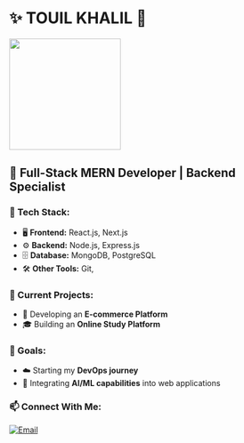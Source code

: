 # ✨ TOUIL KHALIL 👋  



<img src="[https://your-image-url.com/avatar.png](https://media.licdn.com/dms/image/v2/C4E12AQF4fIBtY1na8A/article-cover_image-shrink_720_1280/article-cover_image-shrink_720_1280/0/1632149528981?e=1749081600&v=beta&t=idwF-SIu5m1X40RtqQokZFtFVArTleKCN1wtveDjFy8)" width="200px">

## 🚀 Full-Stack MERN Developer | Backend Specialist  

### 💼 Tech Stack:  
- 🖥 **Frontend:** React.js, Next.js  
- ⚙️ **Backend:** Node.js, Express.js  
- 🗄 **Database:** MongoDB, PostgreSQL  
- 🛠 **Other Tools:** Git,  

### 🔧 Current Projects:  
- 🛒 Developing an **E-commerce Platform**  
- 🎓 Building an **Online Study Platform**  

### 🌟 Goals:  
- ☁️ Starting my **DevOps journey**  
- 🤖 Integrating **AI/ML capabilities** into web applications  


### 📫 Connect With Me:  

[![Email](https://img.shields.io/badge/Email-khaliltouil2004s@gmail.com-red?style=for-the-badge&logo=gmail)](mailto:khaliltouil2004s@gmail.com)
